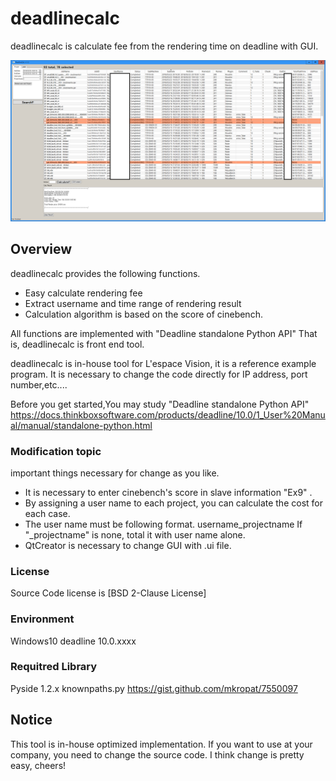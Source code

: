 # deadlinecalc

deadlinecalc is calculate fee from the rendering time on deadline with GUI.

![deadlinecalc](https://github.com/KengoSawa2/deadlinecalc/blob/master/SS/deadlinecalc.png "deadlinecalc")

## Overview

deadlinecalc provides the following functions.

- Easy calculate rendering fee
- Extract username and time range of rendering result
- Calculation algorithm is based on the score of cinebench.

All functions are implemented with "Deadline standalone Python API"
That is, deadlinecalc is front end tool.

deadlinecalc is in-house tool for L'espace Vision, it is a reference example program.
It is necessary to change the code directly for IP address, port number,etc....

Before you get started,You may study "Deadline standalone Python API"
https://docs.thinkboxsoftware.com/products/deadline/10.0/1_User%20Manual/manual/standalone-python.html

### Modification topic
important things necessary for change as you like.

- It is necessary to enter cinebench's score in slave information "Ex9" .
- By assigning a user name to each project, you can calculate the cost for each case.
- The user name must be following format.
  username_projectname
  If "_projectname" is none, total it with user name alone.
- QtCreator is necessary to change GUI with .ui file.

### License

Source Code license is [BSD 2-Clause License]  

### Environment

Windows10
deadline 10.0.xxxx

### Requitred Library

Pyside 1.2.x
knownpaths.py https://gist.github.com/mkropat/7550097

## Notice
This tool is in-house optimized implementation.
If you want to use at your company, you need to change the source code.
I think change is pretty easy, cheers!
